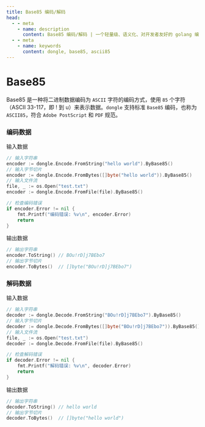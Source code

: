 ```yaml
---
title: Base85 编码/解码
head:
  - - meta
    - name: description
      content: Base85 编码/解码 | 一个轻量级、语义化、对开发者友好的 golang 编码&密码库
  - - meta
    - name: keywords
      content: dongle, base85, ascii85
---
```


# Base85

Base85 是一种将二进制数据编码为 `ASCII` 字符的编码方式，使用 `85` 个字符（ASCII 33-117，即 ! 到 u）来表示数据。`dongle` 支持标准 `Base85` 编码，也称为 `ASCII85`，符合 `Adobe PostScript` 和 `PDF` 规范。

### 编码数据
输入数据

```go
// 输入字符串
encoder := dongle.Encode.FromString("hello world").ByBase85()
// 输入字节切片
encoder := dongle.Encode.FromBytes([]byte("hello world")).ByBase85()
// 输入文件流
file, _ := os.Open("test.txt")
encoder := dongle.Encode.FromFile(file).ByBase85()

// 检查编码错误
if encoder.Error != nil {
	fmt.Printf("编码错误: %v\n", encoder.Error)
	return
}
```

输出数据

```go
// 输出字符串
encoder.ToString() // BOu!rD]j7BEbo7
// 输出字节切片
encoder.ToBytes()  // []byte("BOu!rD]j7BEbo7")
```

### 解码数据
输入数据

```go
// 输入字符串
decoder := dongle.Decode.FromString("BOu!rD]j7BEbo7").ByBase85()
// 输入字节切片
decoder := dongle.Decode.FromBytes([]byte("BOu!rD]j7BEbo7")).ByBase85()
// 输入文件流
file, _ := os.Open("test.txt")
decoder := dongle.Decode.FromFile(file).ByBase85()

// 检查解码错误
if decoder.Error != nil {
	fmt.Printf("解码错误: %v\n", decoder.Error)
	return
}
```

输出数据

```go
// 输出字符串
decoder.ToString() // hello world
// 输出字节切片
decoder.ToBytes()  // []byte("hello world")
```

 